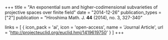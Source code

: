 +++
title = "An exponential sum and higher-codimensional subvarieties of projective spaces over finite field"
date = "2014-12-26"
publication_types = ["2"]
publication = "Hiroshima Math. J. **44** (2014), no. 3, 327-340"

links = [ { icon_pack = 'ai', icon = 'open-access', name = 'Journal Article', url = 'http://projecteuclid.org/euclid.hmj/1419619750' } ]
+++
